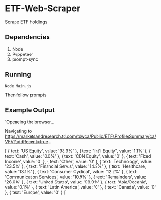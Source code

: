 # ETF-Web-Scraper
Scrape ETF Holdings

## Dependencies

1. Node
2. Puppeteer
3. prompt-sync

## Running

`Node Main.js`

  Then follow prompts
  
## Example Output

`Openeing the browser...

Navigating to https://marketsandresearch.td.com/tdwca/Public/ETFsProfile/Summary/ca/VFV?addRecent=true...

[
  { text: 'US Equity', value: '98.9%' },
  { text: "Int'l Equity", value: '1.1%' },
  { text: 'Cash', value: '0.0%' },
  { text: 'CDN Equity', value: '0' },
  { text: 'Fixed Income', value: '0' },
  { text: 'Other', value: '0' },
  { text: 'Technology', value: '23.5%' },
  { text: 'Financial Serv.s', value: '14.2%' },
  { text: 'Healthcare', value: '13.1%' },
  { text: 'Consumer Cyclical', value: '12.2%' },
  { text: 'Communication Services', value: '10.9%' },
  { text: 'Remainders', value: '26.0%' },
  { text: 'United States', value: '98.9%' },
  { text: 'Asia/Oceania', value: '0.1%' },
  { text: 'Latin America', value: '0' },
  { text: 'Canada', value: '0' },
  { text: 'Europe', value: '0' }
]`
